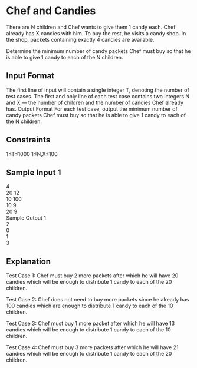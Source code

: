 # Chef and Candies
There are N children and Chef wants to give them 1 candy each. Chef already has X candies with him. To buy the rest, he visits a candy shop. In the shop, packets containing exactly 4 candies are available.

Determine the minimum number of candy packets Chef must buy so that he is able to give 1 candy to each of the N children.

## Input Format
The first line of input will contain a single integer T, denoting the number of test cases.
The first and only line of each test case contains two integers N and X — the number of children and the number of candies Chef already has.
Output Format
For each test case, output the minimum number of candy packets Chef must buy so that he is able to give 1 candy to each of the N children.

## Constraints
1≤T≤1000
1≤N,X≤100
## Sample Input 1   
4  
20 12  
10 100  
10 9  
20 9  
Sample Output 1   
2  
0  
1  
3  
## Explanation
Test Case 1: Chef must buy 2 more packets after which he will have 20 candies which will be enough to distribute 1 candy to each of the 20 children.

Test Case 2: Chef does not need to buy more packets since he already has 100 candies which are enough to distribute 1 candy to each of the 10 children.

Test Case 3: Chef must buy 1 more packet after which he will have 13 candies which will be enough to distribute 1 candy to each of the 10 children.

Test Case 4: Chef must buy 3 more packets after which he will have 21 candies which will be enough to distribute 1 candy to each of the 20 children.
